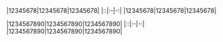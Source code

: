 |12345678|12345678|12345678|
|::|:-|-:|
|12345678|12345678|12345678|


|1234567890|1234567890|1234567890|
|::|:-|-:|
|1234567890|1234567890|1234567890|